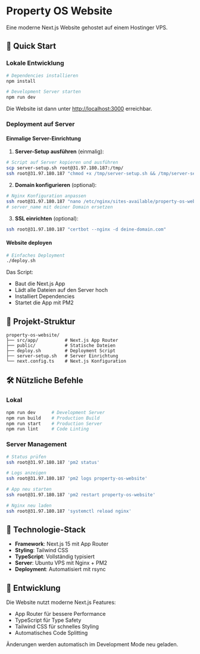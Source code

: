 # Property OS Website

Eine moderne Next.js Website gehostet auf einem Hostinger VPS.

## 🚀 Quick Start

### Lokale Entwicklung

```bash
# Dependencies installieren
npm install

# Development Server starten
npm run dev
```

Die Website ist dann unter [http://localhost:3000](http://localhost:3000) erreichbar.

### Deployment auf Server

#### Einmalige Server-Einrichtung

1. **Server-Setup ausführen** (einmalig):
```bash
# Script auf Server kopieren und ausführen
scp server-setup.sh root@31.97.180.187:/tmp/
ssh root@31.97.180.187 "chmod +x /tmp/server-setup.sh && /tmp/server-setup.sh"
```

2. **Domain konfigurieren** (optional):
```bash
# Nginx Konfiguration anpassen
ssh root@31.97.180.187 "nano /etc/nginx/sites-available/property-os-website"
# server_name mit deiner Domain ersetzen
```

3. **SSL einrichten** (optional):
```bash
ssh root@31.97.180.187 "certbot --nginx -d deine-domain.com"
```

#### Website deployen

```bash
# Einfaches Deployment
./deploy.sh
```

Das Script:
- Baut die Next.js App
- Lädt alle Dateien auf den Server hoch
- Installiert Dependencies
- Startet die App mit PM2

## 📁 Projekt-Struktur

```
property-os-website/
├── src/app/          # Next.js App Router
├── public/           # Statische Dateien
├── deploy.sh         # Deployment Script
├── server-setup.sh   # Server Einrichtung
└── next.config.ts    # Next.js Konfiguration
```

## 🛠️ Nützliche Befehle

### Lokal
```bash
npm run dev      # Development Server
npm run build    # Production Build
npm run start    # Production Server
npm run lint     # Code Linting
```

### Server Management
```bash
# Status prüfen
ssh root@31.97.180.187 'pm2 status'

# Logs anzeigen
ssh root@31.97.180.187 'pm2 logs property-os-website'

# App neu starten
ssh root@31.97.180.187 'pm2 restart property-os-website'

# Nginx neu laden
ssh root@31.97.180.187 'systemctl reload nginx'
```

## 🔧 Technologie-Stack

- **Framework**: Next.js 15 mit App Router
- **Styling**: Tailwind CSS
- **TypeScript**: Vollständig typisiert
- **Server**: Ubuntu VPS mit Nginx + PM2
- **Deployment**: Automatisiert mit rsync

## 📝 Entwicklung

Die Website nutzt moderne Next.js Features:
- App Router für bessere Performance
- TypeScript für Type Safety
- Tailwind CSS für schnelles Styling
- Automatisches Code Splitting

Änderungen werden automatisch im Development Mode neu geladen.

